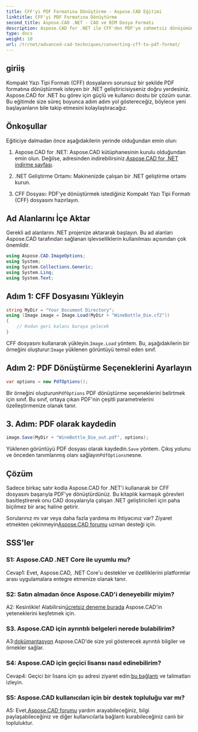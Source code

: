 ```yaml
---
title: CFF'yi PDF Formatına Dönüştürme - Aspose.CAD Eğitimi
linktitle: CFF'yi PDF Formatına Dönüştürme
second_title: Aspose.CAD .NET - CAD ve BIM Dosya Formatı
description: Aspose.CAD for .NET ile CFF'den PDF'ye zahmetsiz dönüşümün kilidini açın. Adım adım kılavuzumuzu takip edin.
type: docs
weight: 10
url: /tr/net/advanced-cad-techniques/converting-cff-to-pdf-format/
---
```

## giriiş

Kompakt Yazı Tipi Formatı (CFF) dosyalarını sorunsuz bir şekilde PDF formatına dönüştürmek isteyen bir .NET geliştiricisiyseniz doğru yerdesiniz. Aspose.CAD for .NET bu görev için güçlü ve kullanıcı dostu bir çözüm sunar. Bu eğitimde size süreç boyunca adım adım yol göstereceğiz, böylece yeni başlayanların bile takip etmesini kolaylaştıracağız.

## Önkoşullar

Eğiticiye dalmadan önce aşağıdakilerin yerinde olduğundan emin olun:

1. Aspose.CAD for .NET: Aspose.CAD kütüphanesinin kurulu olduğundan emin olun. Değilse, adresinden indirebilirsiniz.[Aspose.CAD for .NET indirme sayfası](https://releases.aspose.com/cad/net/).

2. .NET Geliştirme Ortamı: Makinenizde çalışan bir .NET geliştirme ortamı kurun.

3. CFF Dosyası: PDF'ye dönüştürmek istediğiniz Kompakt Yazı Tipi Formatı (CFF) dosyasını hazırlayın.

## Ad Alanlarını İçe Aktar

Gerekli ad alanlarını .NET projenize aktararak başlayın. Bu ad alanları Aspose.CAD tarafından sağlanan işlevselliklerin kullanılması açısından çok önemlidir.

```csharp
using Aspose.CAD.ImageOptions;
using System;
using System.Collections.Generic;
using System.Linq;
using System.Text;
```

## Adım 1: CFF Dosyasını Yükleyin

```csharp
string MyDir = "Your Document Directory";
using (Image image = Image.Load(MyDir + "WineBottle_Die.cf2"))
{
    // Kodun geri kalanı buraya gelecek
}
```

 CFF dosyasını kullanarak yükleyin.`Image.Load` yöntem. Bu, aşağıdakilerin bir örneğini oluşturur:`Image` yüklenen görüntüyü temsil eden sınıf.

## Adım 2: PDF Dönüştürme Seçeneklerini Ayarlayın

```csharp
var options = new PdfOptions();
```

 Bir örneğini oluşturun`PdfOptions` PDF dönüştürme seçeneklerini belirtmek için sınıf. Bu sınıf, ortaya çıkan PDF'nin çeşitli parametrelerini özelleştirmenize olanak tanır.

## 3. Adım: PDF olarak kaydedin

```csharp
image.Save(MyDir + "WineBottle_Die_out.pdf", options);
```

 Yüklenen görüntüyü PDF dosyası olarak kaydedin.`Save` yöntem. Çıkış yolunu ve önceden tanımlanmış olanı sağlayın`PdfOptions`nesne.

## Çözüm

Sadece birkaç satır kodla Aspose.CAD for .NET'i kullanarak bir CFF dosyasını başarıyla PDF'ye dönüştürdünüz. Bu kitaplık karmaşık görevleri basitleştirerek onu CAD dosyalarıyla çalışan .NET geliştiricileri için paha biçilmez bir araç haline getirir.

 Sorularınız mı var veya daha fazla yardıma mı ihtiyacınız var? Ziyaret etmekten çekinmeyin[Aspose.CAD forumu](https://forum.aspose.com/c/cad/19) uzman desteği için.

## SSS'ler

### S1: Aspose.CAD .NET Core ile uyumlu mu?

Cevap1: Evet, Aspose.CAD, .NET Core'u destekler ve özelliklerini platformlar arası uygulamalara entegre etmenize olanak tanır.

### S2: Satın almadan önce Aspose.CAD'i deneyebilir miyim?

 A2: Kesinlikle! Alabilirsin[ücretsiz deneme burada](https://releases.aspose.com/) Aspose.CAD'in yeteneklerini keşfetmek için.

### S3. Aspose.CAD için ayrıntılı belgeleri nerede bulabilirim?

 A3:[dokümantasyon](https://reference.aspose.com/cad/net/) Aspose.CAD'de size yol gösterecek ayrıntılı bilgiler ve örnekler sağlar.

### S4: Aspose.CAD için geçici lisansı nasıl edinebilirim?

 Cevap4: Geçici bir lisans için şu adresi ziyaret edin:[bu bağlantı](https://purchase.aspose.com/temporary-license/) ve talimatları izleyin.

### S5: Aspose.CAD kullanıcıları için bir destek topluluğu var mı?

A5: Evet,[Aspose.CAD forumu](https://forum.aspose.com/c/cad/19) yardım arayabileceğiniz, bilgi paylaşabileceğiniz ve diğer kullanıcılarla bağlantı kurabileceğiniz canlı bir topluluktur.